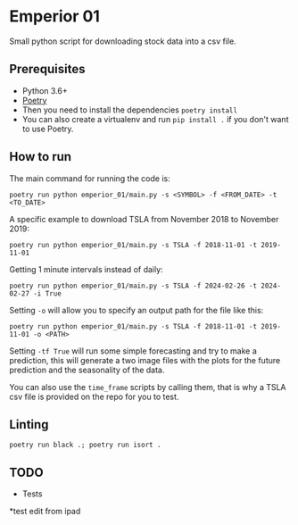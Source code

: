 # Emperior 01
Small python script for downloading stock data into a csv file.

## Prerequisites
- Python 3.6+
- [Poetry](https://python-poetry.org/docs/#installing-with-the-official-installer)
- Then you need to install the dependencies `poetry install`
- You can also create a virtualenv and run `pip install .` if you don't want to use Poetry.

## How to run
The main command for running the code is:
```
poetry run python emperior_01/main.py -s <SYMBOL> -f <FROM_DATE> -t <TO_DATE>
```

A specific example to download TSLA from November 2018 to November 2019:
```
poetry run python emperior_01/main.py -s TSLA -f 2018-11-01 -t 2019-11-01
```

Getting 1 minute intervals instead of daily:
```
poetry run python emperior_01/main.py -s TSLA -f 2024-02-26 -t 2024-02-27 -i True
```

Setting `-o` will allow you to specify an output path for the file like this:
```
poetry run python emperior_01/main.py -s TSLA -f 2018-11-01 -t 2019-11-01 -o <PATH>
```

Setting `-tf True` will run some simple forecasting and try to make a prediction, this will generate a two image files with the plots for the future prediction and the seasonality of the data.

You can also use the `time_frame` scripts by calling them, that is why a TSLA csv file is provided on the repo for you to test.

## Linting
```
poetry run black .; poetry run isort .
```

## TODO
- Tests

*test edit from ipad